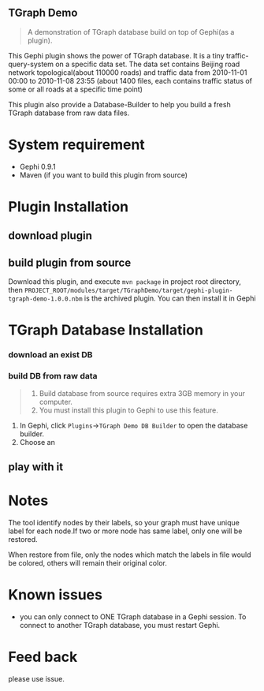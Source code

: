 ## TGraph Demo

> A demonstration of TGraph database build on top of Gephi(as a plugin).

This Gephi plugin shows the power of TGraph database. It is a tiny traffic-query-system on a specific data set. The data set contains Beijing road network topological(about 110000 roads) and traffic data from 2010-11-01 00:00 to 2010-11-08 23:55 (about 1400 files, each contains traffic status of some or all roads at a specific time point)

This plugin also provide a Database-Builder to help you build a fresh TGraph database from raw data files.

# System requirement
- Gephi 0.9.1
- Maven (if you want to build this plugin from source)

# Plugin Installation
## download plugin
## build plugin from source
Download this plugin, and execute `mvn package` in project root directory, then `PROJECT_ROOT/modules/target/TGraphDemo/target/gephi-plugin-tgraph-demo-1.0.0.nbm` is the archived plugin. You can then install it in Gephi 

# TGraph Database Installation
### download an exist DB
### build DB from raw data
> 1. Build database from source requires extra 3GB memory in your computer.
> 2. You must install this plugin to Gephi to use this feature.

1. In Gephi, click `Plugins`->`TGraph Demo DB Builder` to open the database builder.
2. Choose an

## play with it


# Notes

The tool identify nodes by their labels, so your graph must have unique label for each node.If two or more node has same label, only one will be restored.

When restore from file, only the nodes which match the labels in file would be colored, others will remain their original color.

# Known issues
- you can only connect to ONE TGraph database in a Gephi session. To connect to another TGraph database, you must restart Gephi.

# Feed back
please use issue.

